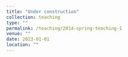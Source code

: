 ```yaml
---
title: "Under construction"
collection: teaching
type: ""
permalink: /teaching/2014-spring-teaching-1
venue: ""
date: 2023-01-01
location: ""
---
```

